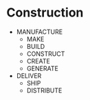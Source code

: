 Construction
============
* MANUFACTURE
    * MAKE
    * BUILD
    * CONSTRUCT
    * CREATE
    * GENERATE
* DELIVER
    * SHIP
    * DISTRIBUTE
